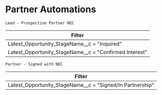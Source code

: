 # Partner Automations

`Lead - Prospective Partner NEC`

| Filter |
|--------|
| Latest_Opportunity_StageName__c = "Inquired" |
| Latest_Opportunity_StageName__c = "Confirmed Interest" |

`Partner - Signed with NEC`

| Filter |
|--------|
| Latest_Opportunity_StageName__c = "Signed/In Partnership" |
